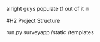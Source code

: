 alright guys populate tf out of it :fire:

#H2 Project Structure

run.py
surveyapp
    /static
    /templates
